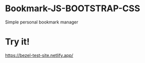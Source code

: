 # Bookmark-JS-BOOTSTRAP-CSS

Simple personal bookmark manager

# Try it!
https://bezel-test-site.netlify.app/
